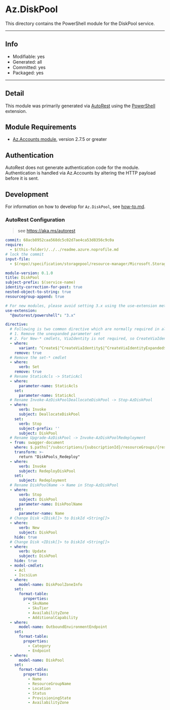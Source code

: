 <!-- region Generated -->
# Az.DiskPool
This directory contains the PowerShell module for the DiskPool service.

---
## Info
- Modifiable: yes
- Generated: all
- Committed: yes
- Packaged: yes

---
## Detail
This module was primarily generated via [AutoRest](https://github.com/Azure/autorest) using the [PowerShell](https://github.com/Azure/autorest.powershell) extension.

## Module Requirements
- [Az.Accounts module](https://www.powershellgallery.com/packages/Az.Accounts/), version 2.7.5 or greater

## Authentication
AutoRest does not generate authentication code for the module. Authentication is handled via Az.Accounts by altering the HTTP payload before it is sent.

## Development
For information on how to develop for `Az.DiskPool`, see [how-to.md](how-to.md).
<!-- endregion -->

### AutoRest Configuration
> see https://aka.ms/autorest

``` yaml
commit: 68acb8952caa568dc5c02d7ae4ca53d8356c9c0a
require:
  - $(this-folder)/../../readme.azure.noprofile.md
# lock the commit
input-file:
  - $(repo)/specification/storagepool/resource-manager/Microsoft.StoragePool/stable/2021-08-01/storagepool.json

module-version: 0.1.0
title: DiskPool
subject-prefix: $(service-name)
identity-correction-for-post: true 
nested-object-to-string: true
resourcegroup-append: true

# For new modules, please avoid setting 3.x using the use-extension method and instead, use 4.x as the default option
use-extension:
  "@autorest/powershell": "3.x"

directive:
  # Following is two common directive which are normally required in all the RPs
  # 1. Remove the unexpanded parameter set
  # 2. For New-* cmdlets, ViaIdentity is not required, so CreateViaIdentityExpanded is removed as well
  - where:
      variant: ^Create$|^CreateViaIdentity$|^CreateViaIdentityExpanded$|^Update$|^UpdateViaIdentity$
    remove: true
  # Remove the set-* cmdlet
  - where:
      verb: Set
    remove: true
  # Rename StaticAcls -> StaticAcl
  - where:
      parameter-name: StaticAcls
    set:
      parameter-name: StaticAcl
  # Rename Invoke-AzDiskPoolDeallocateDiskPool -> Stop-AzDiskPool
  - where:
      verb: Invoke
      subject: DeallocateDiskPool
    set:
      verb: Stop
      subject-prefix: ''
      subject: DiskPool
  # Rename Upgrade-AzDiskPool -> Invoke-AzDiskPoolRedeployment
  - from: swagger-document
    where: $.paths["/subscriptions/{subscriptionId}/resourceGroups/{resourceGroupName}/providers/Microsoft.StoragePool/diskPools/{diskPoolName}/upgrade"].post.operationId
    transform: >-
      return "DiskPools_Redeploy"
  - where:
      verb: Invoke
      subject: RedeployDiskPool
    set:
      subject: Redeployment
  # Rename DiskPoolName -> Name in Stop-AzDiskPool
  - where:
      verb: Stop
      subject: DiskPool
      parameter-name: DiskPoolName
    set:
      parameter-name: Name
  # Change Disk <IDisk[]> to DiskId <String[]>
  - where:
      verb: New
      subject: DiskPool
    hide: true
  # Change Disk <IDisk[]> to DiskId <String[]>
  - where:
      verb: Update
      subject: DiskPool
    hide: true
  - model-cmdlet:
    - Acl
    - IscsiLun
  - where:
      model-name: DiskPoolZoneInfo
    set:
      format-table:
        properties:
          - SkuName
          - SkuTier
          - AvailabilityZone
          - AdditionalCapability
  - where:
      model-name: OutboundEnvironmentEndpoint
    set:
      format-table:
        properties:
          - Category
          - Endpoint
  - where:
      model-name: DiskPool 
    set:
      format-table:
        properties:
          - Name
          - ResourceGroupName
          - Location
          - Status
          - ProvisioningState
          - AvailabilityZone       
```
